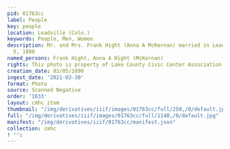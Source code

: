 ```yaml
---
pid: 01763cc
label: People
key: people
location: Leadville (Colo.)
keywords: People, Men, Women
description: Mr. and Mrs. Frank Hight (Anna A McKernan) married in Leadville March
  5, 1890
named_persons: Frank Hight, Anna A Hight (McKernan)
rights: This photo is property of Lake County Civic Center Association.
creation_date: 03/05/1890
ingest_date: '2021-03-30'
format: Photo
source: Scanned Negative
order: '1633'
layout: cmhc_item
thumbnail: "/img/derivatives/iiif/images/01763cc/full/250,/0/default.jpg"
full: "/img/derivatives/iiif/images/01763cc/full/1140,/0/default.jpg"
manifest: "/img/derivatives/iiif/01763cc/manifest.json"
collection: cmhc
! '': 
---
```

